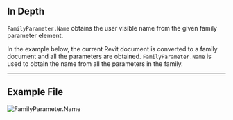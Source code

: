 ## In Depth
`FamilyParameter.Name` obtains the user visible name from the given family parameter element.

In the example below, the current Revit document is converted to a family document and all the parameters are obtained. `FamilyParameter.Name` is used to obtain the name from all the parameters in the family.
___
## Example File

![FamilyParameter.Name](./Revit.Elements.FamilyParameter.Name_img.jpg)